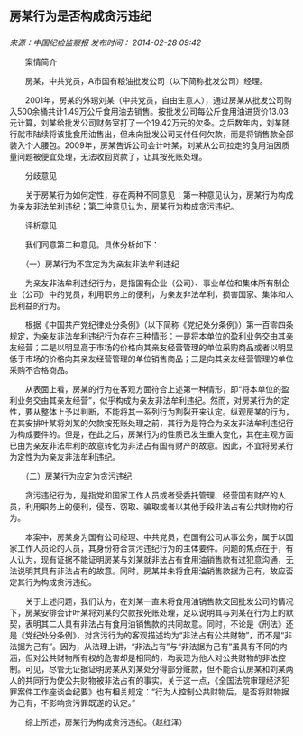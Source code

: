 ## 房某行为是否构成贪污违纪

### 

_来源：中国纪检监察报_ _发布时间： 2014-02-28 09:42_

　　案情简介

　　房某，中共党员，A市国有粮油批发公司（以下简称批发公司）经理。

　　2001年，房某的外甥刘某（中共党员，自由生意人），通过房某从批发公司购入500余桶共计1.49万公斤食用油去销售。按批发公司每公斤食用油进货价13.03元计算，刘某给批发公司财务室打了一个19.42万元的欠条。之后数年内，刘某随行就市陆续将该批食用油售出，但未向批发公司支付任何欠款，而是将销售款全部装入个人腰包。2009年，房某告诉公司会计叶某，刘某从公司拉走的食用油因质量问题被便宜处理，无法收回货款了，让其按死账处理。

　　分歧意见

　　关于房某行为如何定性，存在两种不同意见：第一种意见认为，房某行为构成为亲友非法牟利违纪；第二种意见认为，房某行为构成贪污违纪。

　　评析意见

　　我们同意第二种意见。具体分析如下：

　　（一）房某行为不宜定为为亲友非法牟利违纪

　　为亲友非法牟利违纪行为，是指国有企业（公司）、事业单位和集体所有制企业（公司）中的党员，利用职务上的便利，为亲友非法牟利，损害国家、集体和人民利益的行为。

　　根据《中国共产党纪律处分条例》（以下简称《党纪处分条例》）第一百零四条规定，为亲友非法牟利违纪行为存在三种情形：一是将本单位的盈利业务交由其亲友经营；二是以明显高于市场的价格向其亲友经营管理的单位采购商品或者以明显低于市场的价格向其亲友经营管理的单位销售商品；三是向其亲友经营管理的单位采购不合格商品。

　　从表面上看，房某的行为在客观方面符合上述第一种情形，即“将本单位的盈利业务交由其亲友经营”，似乎构成为亲友非法牟利违纪。然而，对房某行为的定性，要从整体上予以判断，不能将其一系列行为割裂开来认定。纵观房某的行为，在其安排叶某将刘某的欠款按死账处理之前，其行为是符合为亲友非法牟利违纪行为构成要件的。但是，在此之后，房某行为的性质已发生重大变化，其在主观方面已由为亲友非法牟利的故意转化为非法占有国有财产的故意。因此，不宜将房某行为定性为为亲友非法牟利违纪。

　　（二）房某行为应定为贪污违纪

　　贪污违纪行为，是指党和国家工作人员或者受委托管理、经营国有财产的人员，利用职务上的便利，侵吞、窃取、骗取或者以其他手段非法占有公共财物的行为。

　　本案中，房某身为国有公司经理、中共党员，在国有公司从事公务，属于以国家工作人员论的人员，其身份符合贪污违纪行为的主体要件。问题的焦点在于，有人认为，现有证据不能证明房某与刘某就非法占有食用油销售款有过犯意沟通，无法说明其具有非法占有的故意。同时，房某并未将食用油销售款据为己有，故应否定其行为构成贪污违纪。

　　关于上述问题，我们认为，在刘某一直未将食用油销售款交回批发公司的情况下，房某安排会计叶某将刘某的欠款按死账处理，足以说明其与刘某在行为上的默契，表明其二人具有非法占有食用油销售款的共同故意。同时，不论是《刑法》还是《党纪处分条例》，对贪污行为的客观描述均为“非法占有公共财物”，而不是“非法据为己有”。因为，从法理上讲，“非法占有”与“非法据为己有”虽具有不同的内涵，但对公共财物所有权的危害却是相同的，均表现为他人对公共财物的非法控制。可见，尽管无证据证明房某从刘某处分得部分赃款，但不能否认房某和刘某两人的共同行为使公共财物被非法占有的事实。关于这一点，《全国法院审理经济犯罪案件工作座谈会纪要》也有相关规定：“行为人控制公共财物后，是否将财物据为己有，不影响贪污罪既遂的认定。”

　　综上所述，房某行为构成贪污违纪。（赵红泽）